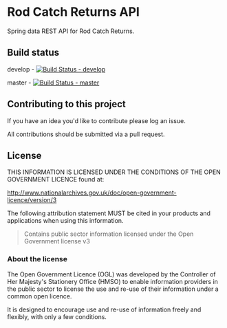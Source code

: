 # Rod Catch Returns API

Spring data REST API for Rod Catch Returns.

## Build status

develop - [![Build Status - develop](https://travis-ci.org/DEFRA/rod-catch-returns-api.svg?branch=develop)](https://travis-ci.org/DEFRA/rod-catch-returns-api)

master - [![Build Status - master](https://travis-ci.org/DEFRA/rod-catch-returns-api.svg?branch=master)](https://travis-ci.org/DEFRA/rod-catch-returns-api)

## Contributing to this project

If you have an idea you'd like to contribute please log an issue.

All contributions should be submitted via a pull request.

## License

THIS INFORMATION IS LICENSED UNDER THE CONDITIONS OF THE OPEN GOVERNMENT LICENCE found at:

http://www.nationalarchives.gov.uk/doc/open-government-licence/version/3

The following attribution statement MUST be cited in your products and applications when using this information.

>Contains public sector information licensed under the Open Government license v3

### About the license

The Open Government Licence (OGL) was developed by the Controller of Her Majesty's Stationery Office (HMSO) to enable information providers in the public sector to license the use and re-use of their information under a common open licence.

It is designed to encourage use and re-use of information freely and flexibly, with only a few conditions.
